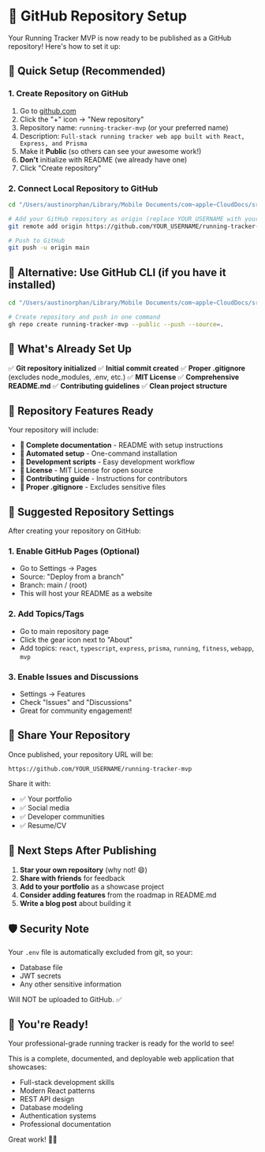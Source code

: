 # 🐙 GitHub Repository Setup

Your Running Tracker MVP is now ready to be published as a GitHub repository! Here's how to set it up:

## 🚀 Quick Setup (Recommended)

### 1. Create Repository on GitHub

1. Go to [github.com](https://github.com)
2. Click the "+" icon → "New repository"
3. Repository name: `running-tracker-mvp` (or your preferred name)
4. Description: `Full-stack running tracker web app built with React, Express, and Prisma`
5. Make it **Public** (so others can see your awesome work!)
6. **Don't** initialize with README (we already have one)
7. Click "Create repository"

### 2. Connect Local Repository to GitHub

```bash
cd "/Users/austinorphan/Library/Mobile Documents/com~apple~CloudDocs/src/running-app-mvp"

# Add your GitHub repository as origin (replace YOUR_USERNAME with your GitHub username)
git remote add origin https://github.com/YOUR_USERNAME/running-tracker-mvp.git

# Push to GitHub
git push -u origin main
```

## 🎯 Alternative: Use GitHub CLI (if you have it installed)

```bash
cd "/Users/austinorphan/Library/Mobile Documents/com~apple~CloudDocs/src/running-app-mvp"

# Create repository and push in one command
gh repo create running-tracker-mvp --public --push --source=.
```

## 📝 What's Already Set Up

✅ **Git repository initialized**
✅ **Initial commit created**
✅ **Proper .gitignore** (excludes node_modules, .env, etc.)
✅ **MIT License**
✅ **Comprehensive README.md**
✅ **Contributing guidelines**
✅ **Clean project structure**

## 🌟 Repository Features Ready

Your repository will include:

- **📖 Complete documentation** - README with setup instructions
- **🔧 Automated setup** - One-command installation
- **🧪 Development scripts** - Easy development workflow
- **📄 License** - MIT License for open source
- **🤝 Contributing guide** - Instructions for contributors
- **🚫 Proper .gitignore** - Excludes sensitive files

## 🎁 Suggested Repository Settings

After creating your repository on GitHub:

### 1. Enable GitHub Pages (Optional)

- Go to Settings → Pages
- Source: "Deploy from a branch"
- Branch: main / (root)
- This will host your README as a website

### 2. Add Topics/Tags

- Go to main repository page
- Click the gear icon next to "About"
- Add topics: `react`, `typescript`, `express`, `prisma`, `running`, `fitness`, `webapp`, `mvp`

### 3. Enable Issues and Discussions

- Settings → Features
- Check "Issues" and "Discussions"
- Great for community engagement!

## 🔗 Share Your Repository

Once published, your repository URL will be:

```
https://github.com/YOUR_USERNAME/running-tracker-mvp
```

Share it with:

- ✅ Your portfolio
- ✅ Social media
- ✅ Developer communities
- ✅ Resume/CV

## 🚀 Next Steps After Publishing

1. **Star your own repository** (why not! 😄)
2. **Share with friends** for feedback
3. **Add to your portfolio** as a showcase project
4. **Consider adding features** from the roadmap in README.md
5. **Write a blog post** about building it

## 🛡️ Security Note

Your `.env` file is automatically excluded from git, so your:

- Database file
- JWT secrets
- Any other sensitive information

Will NOT be uploaded to GitHub. ✅

## 🎉 You're Ready!

Your professional-grade running tracker is ready for the world to see!

This is a complete, documented, and deployable web application that showcases:

- Full-stack development skills
- Modern React patterns
- REST API design
- Database modeling
- Authentication systems
- Professional documentation

Great work! 🏃‍♂️
